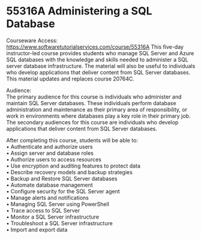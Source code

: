 # 55316A Administering a SQL Database
Courseware Access:  https://www.softwaretutorialservices.com/course/55316A
This five-day instructor-led course provides students who manage SQL Server and Azure SQL databases with the knowledge and skills needed to administer a SQL server database infrastructure. The material will also be useful to individuals who develop applications that deliver content from SQL Server databases. This material updates and replaces course 20764C.

Audience:<br>
The primary audience for this course is individuals who administer and maintain SQL Server databases. These individuals perform database administration and maintenance as their primary area of responsibility, or work in environments where databases play a key role in their primary job.
The secondary audiences for this course are individuals who develop applications that deliver content from SQL Server databases.

After completing this course, students will be able to:<br>
• Authenticate and authorize users<br>
• Assign server and database roles<br>
• Authorize users to access resources<br>
• Use encryption and auditing features to protect data<br>
• Describe recovery models and backup strategies<br>
• Backup and Restore SQL Server databases<br>
• Automate database management<br>
• Configure security for the SQL Server agent<br>
• Manage alerts and notifications<br>
• Managing SQL Server using PowerShell<br>
• Trace access to SQL Server<br>
• Monitor a SQL Server infrastructure<br>
• Troubleshoot a SQL Server infrastructure<br>
• Import and export data<br>
